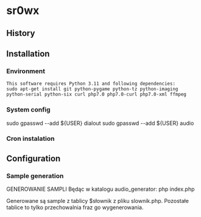 # sr0wx
## History

## Installation
### Environment
    This software requires Python 3.11 and following dependencies:
    sudo apt-get install git python-pygame python-tz python-imaging python-serial python-six curl php7.0 php7.0-curl php7.0-xml ffmpeg

### System config
sudo gpasswd --add ${USER} dialout
sudo gpasswd --add ${USER} audio 

### Cron instalation

## Configuration

### Sample generation
GENEROWANIE SAMPLI
Będąc w katalogu audio_generator:
  php index.php

Generowane są sample z tablicy $słownik z pliku slownik.php.
Pozostałe tablice to tylko przechowalnia fraz go wygenerowania.
